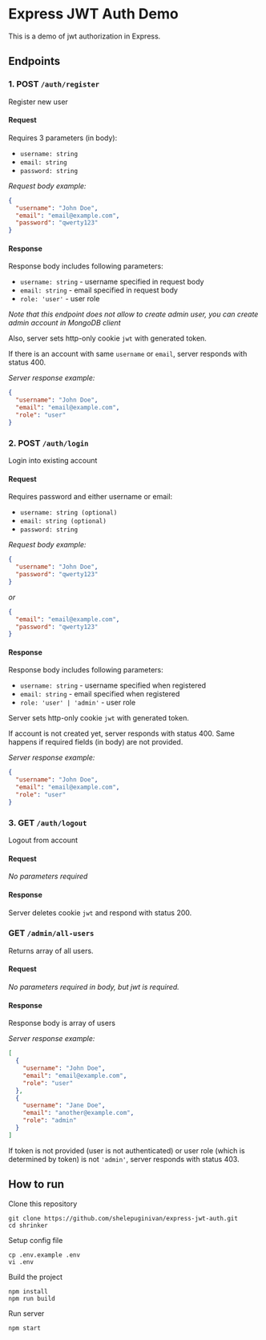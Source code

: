 # Express JWT Auth Demo

This is a demo of jwt authorization in Express.

## Endpoints

### 1. POST `/auth/register`

Register new user

#### Request

Requires 3 parameters (in body):

* `username: string`
* `email: string`
* `password: string`

*Request body example:*

```json
{
  "username": "John Doe",
  "email": "email@example.com",
  "password": "qwerty123"
}
```

#### Response

Response body includes following parameters:

* `username: string` - username specified in request body
* `email: string` - email specified in request body
* `role: 'user'` - user role

*Note that this endpoint does not allow to create admin user, you can create admin account in MongoDB client*

Also, server sets http-only cookie `jwt` with generated token.

If there is an account with same `username` or `email`, server responds with status 400. 

*Server response example:*

```json
{
  "username": "John Doe",
  "email": "email@example.com",
  "role": "user"
}
```

### 2. POST `/auth/login`

Login into existing account

#### Request

Requires password and either username or email:

* `username: string (optional)`
* `email: string (optional)`
* `password: string`

*Request body example:*

```json
{
  "username": "John Doe",
  "password": "qwerty123"
}
```

*or*

```json
{
  "email": "email@example.com",
  "password": "qwerty123"
}
```


#### Response

Response body includes following parameters:

* `username: string` - username specified when registered
* `email: string` - email specified when registered
* `role: 'user' | 'admin'` - user role

Server sets http-only cookie `jwt` with generated token.

If account is not created yet, server responds with status 400.
Same happens if required fields (in body) are not provided.

*Server response example:*

```json
{
  "username": "John Doe",
  "email": "email@example.com",
  "role": "user"
}
```

### 3. GET `/auth/logout`

Logout from account

#### Request

*No parameters required*

#### Response

Server deletes cookie `jwt` and respond with status 200.

### GET `/admin/all-users`

Returns array of all users.

#### Request

*No parameters required in body, but jwt is required.*

#### Response

Response body is array of users

*Server response example:*

```json
[
  {
    "username": "John Doe",
    "email": "email@example.com",
    "role": "user"
  },
  {
    "username": "Jane Doe",
    "email": "another@example.com",
    "role": "admin"
  }
]
```

If token is not provided (user is not authenticated) or user role (which is determined by token) is not `'admin'`, server responds with status 403.

## How to run

Clone this repository

```shell
git clone https://github.com/shelepuginivan/express-jwt-auth.git
cd shrinker
```

Setup config file
```shell
cp .env.example .env
vi .env
```

Build the project

```shell
npm install
npm run build
```

Run server

```shell
npm start
```
